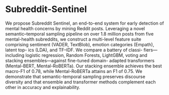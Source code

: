 # Subreddit-Sentinel

We propose Subreddit Sentinel, an end-to-end system
for early detection of mental health concerns by mining Reddit
posts. Leveraging a novel semantic–temporal sampling pipeline
on over 1.8 million posts from five mental-health subreddits,
we construct a multi-level feature suite comprising sentiment
(VADER, TextBlob), emotion categories (Empath), latent top-
ics (LDA), and TF–IDF. We compare a battery of classi-
fiers—including logistic regression, Random Forests, LightGBM,
voting and stacking ensembles—against fine-tuned domain-
adapted transformers (Mental-BERT, Mental-RoBERTa). Our
stacking ensemble achieves the best macro-F1 of 0.78, while
Mental-RoBERTa attains an F1 of 0.75. We demonstrate that
semantic-temporal sampling preserves discourse diversity and
that ensemble and transformer methods complement each other
in accuracy and explainability. 

